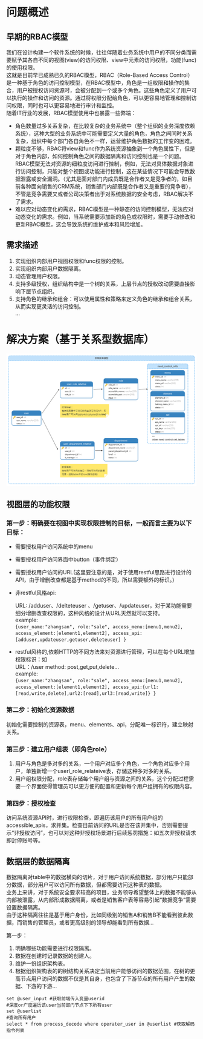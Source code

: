 # 问题概述
## 早期的RBAC模型
我们在设计构建一个软件系统的时候，往往伴随着业务系统中用户的不同分类而需要赋予其各自不同的视图(view)的访问权限、view中元素的访问权限，功能(func)的使用权限。  
这就是目前早已成熟已久的RBAC模型，RBAC（Role-Based Access Control）是一种基于角色的访问控制模型，在RBAC模型中，角色是一组权限和操作的集合，用户被授权访问资源时，会被分配到一个或多个角色。这些角色定义了用户可以执行的操作和访问的资源。通过将权限分配给角色，可以更容易地管理和控制访问权限，同时也可以更容易地进行审计和监控。  
随着IT行业的发展，RBAC模型使用中也暴露一些弊端：  
- 角色数量过多关系复杂，在比较复杂的业务系统中（整个组织的业务深度依赖系统），这种大型的业务系统中可能需要定义大量的角色，角色之间同时关系复杂，组织中每个部门各自角色不一样，运营维护角色数据的工作变的困难。
- 颗粒度不够，RBAC将view和func作为系统资源抽象到一个角色属性下，但是对于角色内部，如何控制角色之间的数据隔离和访问控制也是一个问题。RBAC模型无法对资源的细粒度访问进行控制，例如，无法对具体数据对象进行访问控制，只能对整个视图或功能进行控制，这在某些情况下可能会导致数据泄露或安全漏洞。（尤其是面对部门内成员既是合作者又是竞争者的，如目前各种面向销售的CRM系统，销售部门内部既是合作者又是重要的竞争者），不管是竞争需要又或者公司决策者出于对系统数据的安全考虑，RBAC解决不了需求。
- 难以应对动态变化的需求，RBAC模型是一种静态的访问控制模型，无法应对动态变化的需求。例如，当系统需要添加新的角色或权限时，需要手动修改和更新RBAC模型，这会导致系统的维护成本和风险增加。  
## 需求描述
1. 实现组织内部用户视图权限和func权限的控制。
2. 实现组织内部用户数据隔离。
3. 动态管理用户权限。
4. 支持多级授权，组织结构中是一个树的关系，上层节点的授权改动需要直接影响下层节点组织。
5. 支持角色的继承和组合：可以使用属性和策略来定义角色的继承和组合关系，从而实现更灵活的访问控制。  
...

# 解决方案（基于关系型数据库）
![235c0055-fd3a-4cb1-b3da-3156eb89cffc.png](235c0055-fd3a-4cb1-b3da-3156eb89cffc.png)
## 视图层的功能权限
### 第一步：明确要在视图中实现权限控制的目标，一般而言主要为以下目标：  
- 需要授权用户访问系统中的menu  
- 需要授权用户访问界面中button（事件绑定）
- 需要授权用户访问的URL(这里要注意的是，对于使用restful思路进行设计的API，由于增删改查都是基于method的不同，所以需要额外的标识。)
- 非restful风格api:

    URL:  /adduser、/delteteuser 、/getuser、/updateuser，对于某功能需要细分增删改查权限的，这种风格的设计从URL天然就可以支持。  
    example:    
    `{user_name:"zhangsan",
    role:"sale",
    access_menu:[menu1,menu2],
    access_element:[element1,element2],
    access_api:[adduser,updateuser,getuser,deleteuser]
    }`

- restful风格的,依赖HTTP的不同方法来对资源进行管理，可以在每个URL增加权限标识：如  
URL：/user
method: post,get,put,delete...  
example:  
`{user_name:"zhangsan",
 role:"sale",
 access_menu:[menu1,menu2],
 access_element:[element1,element2],
 access_api:{url1:[read,write,delete],url2:[read],url3:[read,write]}
}`

### 第二步：初始化资源数据
初始化需要控制的资源表，menu、elements、api，分配唯一标识符，建立映射关系。  

### 第三步：建立用户组表（即角色role）  
1. 用户与角色是多对多的关系，一个用户对应多个角色，一个角色对应多个用户，单独新增一个userl_role_relateive表，存储这种多对多的关系。  
2. 用户组权限分配，role表存储每个用户组与资源之间的关系，这个分配过程需要一个界面使得管理员可以更方便的配置和更新每个用户组拥有的权限内容。  

### 第四步：授权检查  
访问系统资源API时，进行权限检查，即遍历该用户的所有用户组的accessible_apis，求并集。检查目前访问的URL是否在该并集中，否则需要提示“非授权访问”，也可以对这种非授权场景进行后续惩罚措施：如五次非授权请求即封停账号等。  

## 数据层的数据隔离  
数据隔离对table中的数据横向的切片，对于用户访问系统数据，部分用户只能部分数据，部分用户可以访问所有数据，但都需要访问这种表的数据。  
业务上来讲，对于系统安全要求较高的项目，业务领导希望整体上的数据不能够从内部被泄露，从内部形成数据隔离，或者是销售客户表等容易引起“数据竞争”需要设置数据隔离。  
由于这种隔离往往是基于用户身份，比如同级别的销售A和销售B不能看到彼此数据，而销售的管理员，或者更高级别的领导却能看到所有数据...  

第一步：  
1. 明确哪些功能需要进行权限隔离。  
2. 数据在创建时记录数据的创建人。  
3. 维护一份组织架构表。  
4. 根据组织架构表的的树结构关系决定当前用户能够访问的数据范围，在树的更高节点用户访问的数据不仅是其自身，也包含了下游节点的所有用户产生的数据、下游的下游...

```
set @user_input #获取前端传入变量userid
#深度or广度遍历该user当前部门节点下下所有user
set @userlist
#查询所有用户
select * from process_decode where operater_user in @userlist #获取解码指令列表 
```




